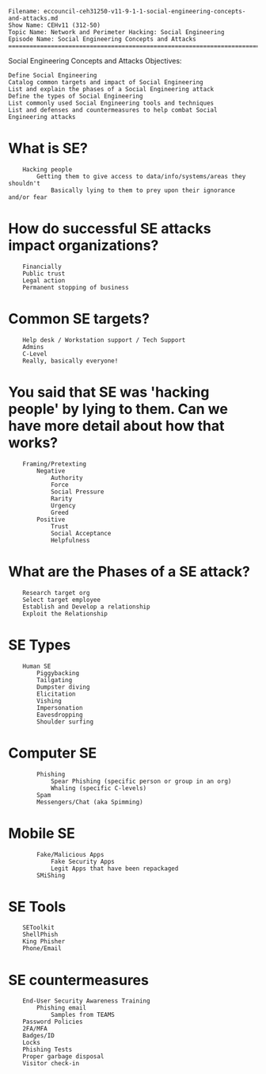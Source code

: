     Filename: eccouncil-ceh31250-v11-9-1-1-social-engineering-concepts-and-attacks.md
    Show Name: CEHv11 (312-50)
    Topic Name: Network and Perimeter Hacking: Social Engineering
    Episode Name: Social Engineering Concepts and Attacks ================================================================================

Social Engineering Concepts and Attacks
Objectives:

    Define Social Engineering
    Catalog common targets and impact of Social Engineering
    List and explain the phases of a Social Engineering attack
    Define the types of Social Engineering
    List commonly used Social Engineering tools and techniques
    List and defenses and countermeasures to help combat Social Engineering attacks

#    What is SE?
        Hacking people
            Getting them to give access to data/info/systems/areas they shouldn't
                Basically lying to them to prey upon their ignorance and/or fear

#    How do successful SE attacks impact organizations?
        Financially
        Public trust
        Legal action
        Permanent stopping of business

#    Common SE targets?
        Help desk / Workstation support / Tech Support
        Admins
        C-Level
        Really, basically everyone!

#    You said that SE was 'hacking people' by lying to them. Can we have more detail about how that works?
        Framing/Pretexting
            Negative
                Authority
                Force
                Social Pressure
                Rarity
                Urgency
                Greed
            Positive
                Trust
                Social Acceptance
                Helpfulness

#    What are the Phases of a SE attack?
        Research target org
        Select target employee
        Establish and Develop a relationship
        Exploit the Relationship

#    SE Types
        Human SE
            Piggybacking
            Tailgating
            Dumpster diving
            Elicitation
            Vishing
            Impersonation
            Eavesdropping
            Shoulder surfing
#        Computer SE
            Phishing
                Spear Phishing (specific person or group in an org)
                Whaling (specific C-levels)
            Spam
            Messengers/Chat (aka Spimming)
#        Mobile SE
            Fake/Malicious Apps
                Fake Security Apps
                Legit Apps that have been repackaged
            SMiShing

#    SE Tools
        SEToolkit
        ShellPhish
        King Phisher
        Phone/Email

#    SE countermeasures
        End-User Security Awareness Training
            Phishing email
                Samples from TEAMS
        Password Policies
        2FA/MFA
        Badges/ID
        Locks
        Phishing Tests
        Proper garbage disposal
        Visitor check-in
